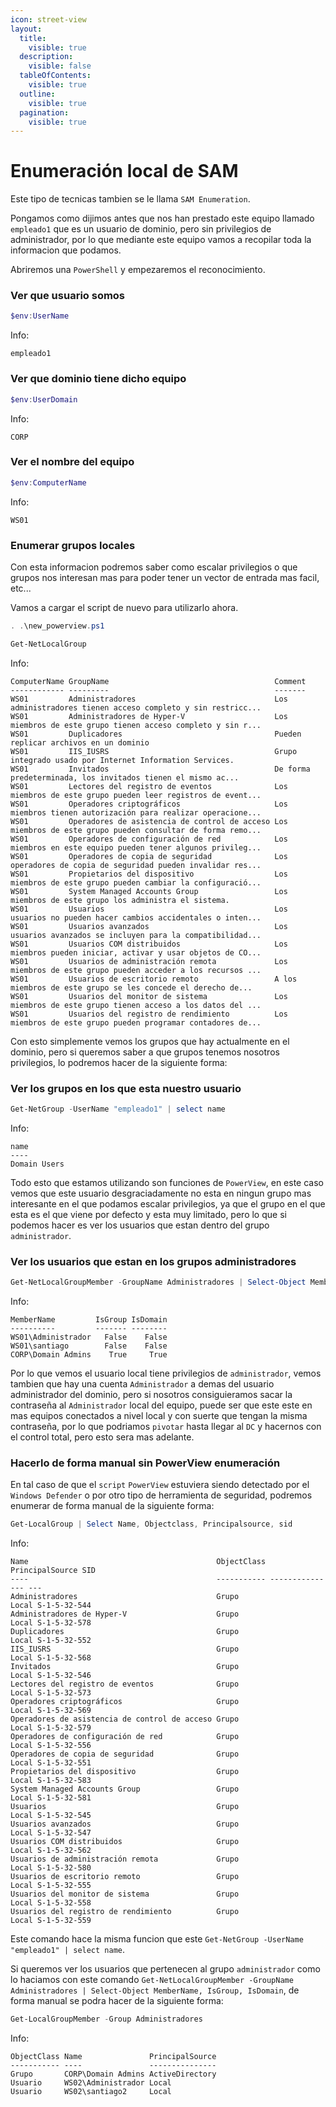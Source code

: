 ```yaml
---
icon: street-view
layout:
  title:
    visible: true
  description:
    visible: false
  tableOfContents:
    visible: true
  outline:
    visible: true
  pagination:
    visible: true
---
```


# Enumeración local de SAM

Este tipo de tecnicas tambien se le llama `SAM Enumeration`.

Pongamos como dijimos antes que nos han prestado este equipo llamado `empleado1` que es un usuario de dominio, pero sin privilegios de administrador, por lo que mediante este equipo vamos a recopilar toda la informacion que podamos.

Abriremos una `PowerShell` y empezaremos el reconocimiento.

### Ver que usuario somos

```powershell
$env:UserName
```

Info:

```
empleado1
```

### Ver que dominio tiene dicho equipo

```powershell
$env:UserDomain
```

Info:

```
CORP
```

### Ver el nombre del equipo

```powershell
$env:ComputerName
```

Info:

```
WS01
```

### Enumerar grupos locales

Con esta informacion podremos saber como escalar privilegios o que grupos nos interesan mas para poder tener un vector de entrada mas facil, etc...

Vamos a cargar el script de nuevo para utilizarlo ahora.

```powershell
. .\new_powerview.ps1
```

```powershell
Get-NetLocalGroup
```

Info:

```
ComputerName GroupName                                     Comment
------------ ---------                                     -------
WS01         Administradores                               Los administradores tienen acceso completo y sin restricc...
WS01         Administradores de Hyper-V                    Los miembros de este grupo tienen acceso completo y sin r...
WS01         Duplicadores                                  Pueden replicar archivos en un dominio
WS01         IIS_IUSRS                                     Grupo integrado usado por Internet Information Services.
WS01         Invitados                                     De forma predeterminada, los invitados tienen el mismo ac...
WS01         Lectores del registro de eventos              Los miembros de este grupo pueden leer registros de event...
WS01         Operadores criptográficos                     Los miembros tienen autorización para realizar operacione...
WS01         Operadores de asistencia de control de acceso Los miembros de este grupo pueden consultar de forma remo...
WS01         Operadores de configuración de red            Los miembros en este equipo pueden tener algunos privileg...
WS01         Operadores de copia de seguridad              Los operadores de copia de seguridad pueden invalidar res...
WS01         Propietarios del dispositivo                  Los miembros de este grupo pueden cambiar la configuració...
WS01         System Managed Accounts Group                 Los miembros de este grupo los administra el sistema.
WS01         Usuarios                                      Los usuarios no pueden hacer cambios accidentales o inten...
WS01         Usuarios avanzados                            Los usuarios avanzados se incluyen para la compatibilidad...
WS01         Usuarios COM distribuidos                     Los miembros pueden iniciar, activar y usar objetos de CO...
WS01         Usuarios de administración remota             Los miembros de este grupo pueden acceder a los recursos ...
WS01         Usuarios de escritorio remoto                 A los miembros de este grupo se les concede el derecho de...
WS01         Usuarios del monitor de sistema               Los miembros de este grupo tienen acceso a los datos del ...
WS01         Usuarios del registro de rendimiento          Los miembros de este grupo pueden programar contadores de...
```

Con esto simplemente vemos los grupos que hay actualmente en el dominio, pero si queremos saber a que grupos tenemos nosotros privilegios, lo podremos hacer de la siguiente forma:

### Ver los grupos en los que esta nuestro usuario

```powershell
Get-NetGroup -UserName "empleado1" | select name
```

Info:

```
name
----
Domain Users
```

Todo esto que estamos utilizando son funciones de `PowerView`, en este caso vemos que este usuario desgraciadamente no esta en ningun grupo mas interesante en el que podamos escalar privilegios, ya que el grupo en el que esta es el que viene por defecto y esta muy limitado, pero lo que si podemos hacer es ver los usuarios que estan dentro del grupo `administrador`.

### Ver los usuarios que estan en los grupos administradores

```powershell
Get-NetLocalGroupMember -GroupName Administradores | Select-Object MemberName, IsGroup, IsDomain
```

Info:

```
MemberName         IsGroup IsDomain
----------         ------- --------
WS01\Administrador   False    False
WS01\santiago        False    False
CORP\Domain Admins    True     True
```

Por lo que vemos el usuario local tiene privilegios de `administrador`, vemos tambien que hay una cuenta `Administrador` a demas del usuario administrador del dominio, pero si nosotros consiguieramos sacar la contraseña al `Administrador` local del equipo, puede ser que este este en mas equipos conectados a nivel local y con suerte que tengan la misma contraseña, por lo que podriamos `pivotar` hasta llegar al `DC` y hacernos con el control total, pero esto sera mas adelante.

### Hacerlo de forma manual sin PowerView enumeración

En tal caso de que el `script` `PowerView` estuviera siendo detectado por el `Windows Defender` o por otro tipo de herramienta de seguridad, podremos enumerar de forma manual de la siguiente forma:

```powershell
Get-LocalGroup | Select Name, Objectclass, Principalsource, sid
```

Info:

```
Name                                          ObjectClass PrincipalSource SID
----                                          ----------- --------------- ---
Administradores                               Grupo                 Local S-1-5-32-544
Administradores de Hyper-V                    Grupo                 Local S-1-5-32-578
Duplicadores                                  Grupo                 Local S-1-5-32-552
IIS_IUSRS                                     Grupo                 Local S-1-5-32-568
Invitados                                     Grupo                 Local S-1-5-32-546
Lectores del registro de eventos              Grupo                 Local S-1-5-32-573
Operadores criptográficos                     Grupo                 Local S-1-5-32-569
Operadores de asistencia de control de acceso Grupo                 Local S-1-5-32-579
Operadores de configuración de red            Grupo                 Local S-1-5-32-556
Operadores de copia de seguridad              Grupo                 Local S-1-5-32-551
Propietarios del dispositivo                  Grupo                 Local S-1-5-32-583
System Managed Accounts Group                 Grupo                 Local S-1-5-32-581
Usuarios                                      Grupo                 Local S-1-5-32-545
Usuarios avanzados                            Grupo                 Local S-1-5-32-547
Usuarios COM distribuidos                     Grupo                 Local S-1-5-32-562
Usuarios de administración remota             Grupo                 Local S-1-5-32-580
Usuarios de escritorio remoto                 Grupo                 Local S-1-5-32-555
Usuarios del monitor de sistema               Grupo                 Local S-1-5-32-558
Usuarios del registro de rendimiento          Grupo                 Local S-1-5-32-559
```

Este comando hace la misma funcion que este `Get-NetGroup -UserName "empleado1" | select name`.

Si queremos ver los usuarios que pertenecen al grupo `administrador` como lo haciamos con este comando `Get-NetLocalGroupMember -GroupName Administradores | Select-Object MemberName, IsGroup, IsDomain`, de forma manual se podra hacer de la siguiente forma:

```powershell
Get-LocalGroupMember -Group Administradores
```

Info:

```
ObjectClass Name               PrincipalSource
----------- ----               ---------------
Grupo       CORP\Domain Admins ActiveDirectory
Usuario     WS02\Administrador Local
Usuario     WS02\santiago2     Local
```
